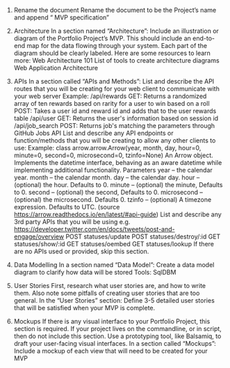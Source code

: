 1. Rename the document
Rename the document to be the Project’s name and append “ MVP specification”

2. Architecture
In a section named “Architecture”:
Include an illustration or diagram of the Portfolio Project’s MVP. This should include an end-to-end map for the data flowing through your system. Each part of the diagram should be clearly labeled.
Here are some resources to learn more:
Web Architecture 101
List of tools to create architecture diagrams
Web Application Architecture

3. APIs
In a section called “APIs and Methods”:
List and describe the API routes that you will be creating for your web client to communicate with your web server
Example:
/api/rewards
GET: Returns a randomized array of ten rewards based on rarity for a user to win based on a roll POST: Takes a user id and reward id and adds that to the user rewards table
/api/user
GET: Returns the user's information based on session id
/api/job_search
POST: Returns job's matching the parameters through GitHub Jobs API
List and describe any API endpoints or function/methods that you will be creating to allow any other clients to use:
Example: 
class arrow.arrow.Arrow(year, month, day, hour=0, minute=0, second=0, microsecond=0, tzinfo=None)
An Arrow object.
Implements the datetime interface, behaving as an aware datetime while implementing additional functionality.
Parameters
year – the calendar year.
month – the calendar month.
day – the calendar day.
hour – (optional) the hour. Defaults to 0.
minute – (optional) the minute, Defaults to 0.
second – (optional) the second, Defaults to 0.
microsecond – (optional) the microsecond. Defaults 0.
tzinfo – (optional) A timezone expression. Defaults to UTC.
(source https://arrow.readthedocs.io/en/latest/#api-guide)
List and describe any 3rd party APIs that you will be using
e.g. https://developer.twitter.com/en/docs/tweets/post-and-engage/overview
POST statuses/update
POST statuses/destroy/:id
GET statuses/show/:id
GET statuses/oembed
GET statuses/lookup
If there are no APIs used or provided, skip this section.

4. Data Modelling
In a section named “Data Model”:
Create a data model diagram to clarify how data will be stored
Tools: SqlDBM

5. User Stories
First, research what user stories are, and how to write them. Also note some pitfalls of creating user stories that are too general.
In the “User Stories” section:
Define 3-5 detailed user stories that will be satisfied when your MVP is complete.

6. Mockups
If there is any visual interface to your Portfolio Project, this section is required. If your project lives on the commandline, or in script, then do not include this section. Use a prototyping tool, like Balsamiq, to draft your user-facing visual interfaces.
In a section called “Mockups”:
Include a mockup of each view that will need to be created for your MVP
